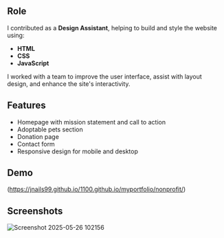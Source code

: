 ## Role
I contributed as a **Design Assistant**, helping to build and style the website using:
- **HTML**
- **CSS**
- **JavaScript**

I worked with a team to improve the user interface, assist with layout design, and enhance the site's interactivity.

## Features
- Homepage with mission statement and call to action
- Adoptable pets section
- Donation page
- Contact form
- Responsive design for mobile and desktop

## Demo
(https://jnails99.github.io/1100.github.io/myportfolio/nonprofit/)

## Screenshots
![Screenshot 2025-05-26 102156](https://github.com/user-attachments/assets/f71d20ed-e470-4a1a-97f4-8a2f0bfed7e5)
